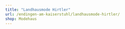 ```yaml
---
title: "Landhausmode Hirtler"
url: /endingen-am-kaiserstuhl/landhausmode-hirtler/
shop: Modehaus
---
```

